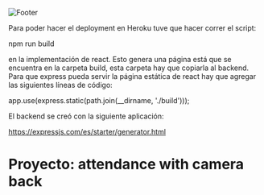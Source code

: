 ![Footer](https://user-images.githubusercontent.com/75450615/175360797-46169532-08fc-42e0-a755-0dafa43086bd.png)

Para poder hacer el deployment en Heroku tuve que hacer correr el script:

npm run build

en la implementación de react. Esto genera una página está que se encuentra en la carpeta build, esta carpeta hay que copiarla al backend.
Para que express pueda servir la página estática de react hay que agregar las siguientes líneas de código:

app.use(express.static(path.join(__dirname, './build')));

El backend se creó con la siguiente aplicación:

https://expressjs.com/es/starter/generator.html

# Proyecto: attendance with camera back
